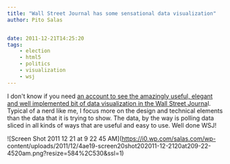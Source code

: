 ```yaml
---
title: "Wall Street Journal has some sensational data visualization"
author: Pito Salas


date: 2011-12-21T14:25:20
tags:
    - election
    - html5
    - politics
    - visualization
    - wsj
---
```




I don't know if you need [an account to see the amazingly useful, elegant and
well implemented bit of data visualization in the Wall Street
Journa](<http://projects.wsj.com/campaign2012/polls#cand=Gingrich&race=21&region=IA&src=rcpo>)l.
Typical of a nerd like me, I focus more on the design and technical elements
than the data that it is trying to show. The data, by the way is polling data
sliced in all kinds of ways that are useful and easy to use. Well done WSJ!

![Screen Shot 2011 12 21 at 9 22 45 AM](https://i0.wp.com/salas.com/wp-
content/uploads/2011/12/4ae19-screen20shot202011-12-2120at209-22-4520am.png?resize=584%2C530&ssl=1)


